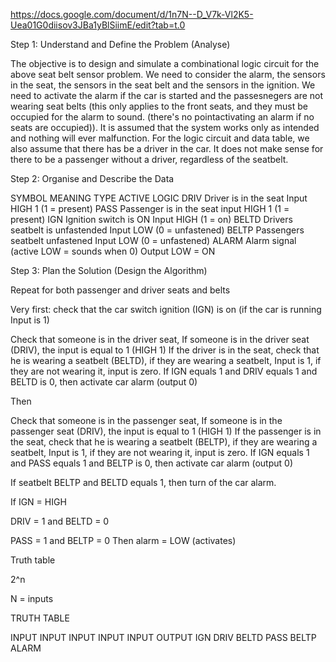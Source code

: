 https://docs.google.com/document/d/1n7N--D_V7k-Vl2K5-Uea01G0diisov3JBa1yBlSiimE/edit?tab=t.0 


Step 1: Understand and Define the Problem (Analyse)

The objective is to design and simulate a combinational logic circuit for the above seat belt sensor problem. We need to consider the alarm, the sensors in the seat, the sensors in the seat belt and the sensors in the ignition. We need to activate the alarm if the car is started and the passesnegers are not wearing seat belts (this only applies to the front seats, and they must be occupied for the alarm to sound. (there's no pointactivating an alarm if no seats are occupied)). It is assumed that the system works only as intended and nothing will ever malfunction. For the logic circuit and data table, we also assume that there has be a driver in the car. It does not make sense for there to be a passenger without a driver, regardless of the seatbelt.

Step 2: Organise and Describe the Data


SYMBOL
MEANING
TYPE
ACTIVE LOGIC
DRIV
Driver is in the seat
Input
HIGH 1 (1 = present)
PASS
Passenger is in the seat
input
HIGH 1 (1 = present)
IGN
Ignition switch is ON
Input
HIGH (1 = on)
BELTD
Drivers seatbelt is unfastended
Input
LOW (0 = unfastened)
BELTP
Passengers seatbelt unfastened
Input
LOW (0 = unfastened)
ALARM
Alarm signal (active LOW = sounds when 0)
Output
LOW = ON


Step 3: Plan the Solution (Design the Algorithm)

Repeat for both passenger and driver seats and belts

Very first: check that the car switch ignition (IGN) is on (if the car is running Input is 1)

Check that someone is in the driver seat,
If someone is in the driver seat (DRIV), the input is equal to 1 (HIGH 1)
	If the driver is in the seat, check that he is wearing a seatbelt (BELTD), if they are        wearing a seatbelt, Input is 1, if they are not wearing it, input is zero.
     If IGN equals 1 and DRIV equals 1 and BELTD is 0, then activate car alarm (output 0)






Then

Check that someone is in the passenger seat,
If someone is in the passenger seat (DRIV), the input is equal to 1 (HIGH 1)
	If the passenger is in the seat, check that he is wearing a seatbelt (BELTP), if they are        wearing a seatbelt, Input is 1, if they are not wearing it, input is zero.
     If IGN equals 1 and PASS equals 1 and BELTP is 0, then activate car alarm (output 0)


If seatbelt BELTP and BELTD equals 1, then turn of the car alarm.




If IGN = HIGH

   DRIV = 1 and BELTD = 0


   PASS = 1 and BELTP = 0
Then alarm = LOW (activates)




Truth table


2^n

N = inputs

TRUTH TABLE

INPUT
INPUT
INPUT
INPUT
INPUT
OUTPUT
IGN
DRIV
BELTD
PASS
BELTP
ALARM
